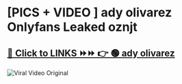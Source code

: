 
 # [PICS + VIDEO ] ady olivarez Onlyfans Leaked oznjt

## <h2><a href="https://clipsfans.com/ady_olivarez&ref=git">🔗 Click to LINKS ⏩⏩ 👉 🟢 ady olivarez </a></h2>

<a href="https://clipsfans.com/ady_olivarez&ref=git" rel="nofollow" data-target="animated-image.originalLink"><img src="https://i.ibb.co.com/xMMVF88/686577567.gif" alt="Viral Video Original" style="max-width: 100%; display: inline-block;" data-target="animated-image.originalImage"></a>

